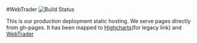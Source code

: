 #WebTrader ![Build Status](https://travis-ci.org/binary-com/tradingview.svg?branch=master)

This is our production deployment static hosting. We serve pages directly from gh-pages. It has been mapped to  [Highcharts](highcharts.binary.com)(for legacy link) and [WebTrader](webtrader.binary.com)


